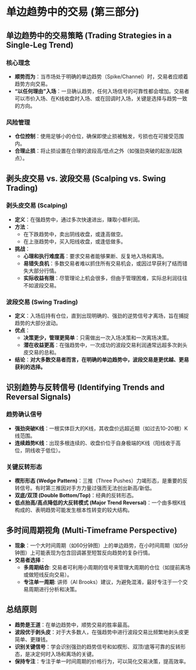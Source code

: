 # 单边趋势中的交易 (第三部分) 

## 单边趋势中的交易策略 (Trading Strategies in a Single-Leg Trend)

### 核心理念
-   **顺势而为**：当市场处于明确的单边趋势（Spike/Channel）时，交易者应顺着趋势方向交易。
-   **“以任何理由”入场**：一旦确认趋势，任何入场信号的可靠性都会增加。交易者可以市价入场、在K线收盘时入场、或在回调时入场，关键是选择与趋势一致的方向。

### 风险管理
-   **仓位控制**：使用足够小的仓位，确保即使止损被触发，亏损也在可接受范围内。
-   **合理止损**：将止损设置在合理的波段高/低点之外（如强劲突破的起涨/起跌点）。

## 剥头皮交易 vs. 波段交易 (Scalping vs. Swing Trading)

### 剥头皮交易 (Scalping)
-   **定义**：在强趋势中，通过多次快速进出，赚取小额利润。
-   **方法**：
    -   在下跌趋势中，卖出阴线收盘，或逢高做空。
    -   在上涨趋势中，买入阳线收盘，或逢低做多。
-   **挑战**：
    -   **心理和执行难度高**：要求交易者能够果断、反复地入场和离场。
    -   **易错失良机**：多数交易者难以抓住所有交易机会，或因过早获利了结而错失大部分行情。
    -   **实际收益有限**：尽管理论上机会很多，但由于管理困难，实际总利润往往不如波段交易。

### 波段交易 (Swing Trading)
-   **定义**：入场后持有仓位，直到出现明确的、强劲的逆势信号才离场，旨在捕捉趋势的大部分波动。
-   **优点**：
    -   **决策更少，管理更简单**：只需做出一次入场决策和一次离场决策。
    -   **潜在收益更高**：在强趋势中，一次成功的波段交易利润通常远超多次剥头皮交易的总和。
-   **结论**：**对大多数交易者而言，在明确的单边趋势中，波段交易是更优越、更易获利的选择。**

## 识别趋势与反转信号 (Identifying Trends and Reversal Signals)

### 趋势确认信号
-   **强劲突破K线**：一根实体巨大的K线，其收盘价远超近期（如过去10-20根）K线范围。
-   **连续趋势K线**：出现多根连续的、收盘价位于自身极端的K线（阳线收于高位，阴线收于低位）。

### 关键反转形态
-   **楔形形态 (Wedge Pattern)**：三推（Three Pushes）力竭形态，是重要的反转信号。有时第三推因对手方力量过强而无法创出新高/新低。
-   **双底/双顶 (Double Bottom/Top)**：经典的反转形态。
-   **低点抬高/高点降低的大反转模式 (Major Trend Reversal)**：一个由多根K线构成的、表明趋势可能发生根本性转变的较大结构。

## 多时间周期视角 (Multi-Timeframe Perspective)

-   **现象**：一个大时间周期（如60分钟图）上的单边趋势，在小时间周期（如5分钟图）上可能表现为包含回调甚至短暂反向趋势的复杂行情。
-   **交易者选择**：
    -   **多周期结合**: 交易者可利用小周期的信号来管理大周期的仓位（如提前离场或做短线反向交易）。
    -   **专注单一周期**: 讲师（Al Brooks）建议，为避免混淆，最好专注于一个交易周期进行分析和决策。

## 总结原则
-   **趋势是王道**：在单边趋势中，顺势交易的胜率最高。
-   **波段优于剥头皮**：对于大多数人，在强趋势中进行波段交易比频繁地剥头皮更简单、更赚钱。
-   **识别关键信号**：学会识别强劲的趋势信号和如楔形、双顶/底等可靠的反转形态，是决定何时入场和离场的关键。
-   **保持专注**：专注于单一时间周期的价格行为，可以简化交易决策，提高效率。